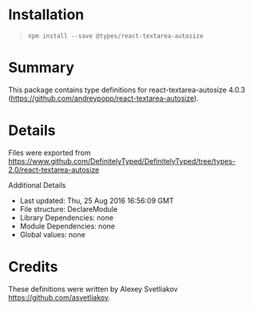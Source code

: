 # Installation
> `npm install --save @types/react-textarea-autosize`

# Summary
This package contains type definitions for react-textarea-autosize 4.0.3 (https://github.com/andreypopp/react-textarea-autosize).

# Details
Files were exported from https://www.github.com/DefinitelyTyped/DefinitelyTyped/tree/types-2.0/react-textarea-autosize

Additional Details
 * Last updated: Thu, 25 Aug 2016 16:56:09 GMT
 * File structure: DeclareModule
 * Library Dependencies: none
 * Module Dependencies: none
 * Global values: none

# Credits
These definitions were written by Alexey Svetliakov <https://github.com/asvetliakov>.
